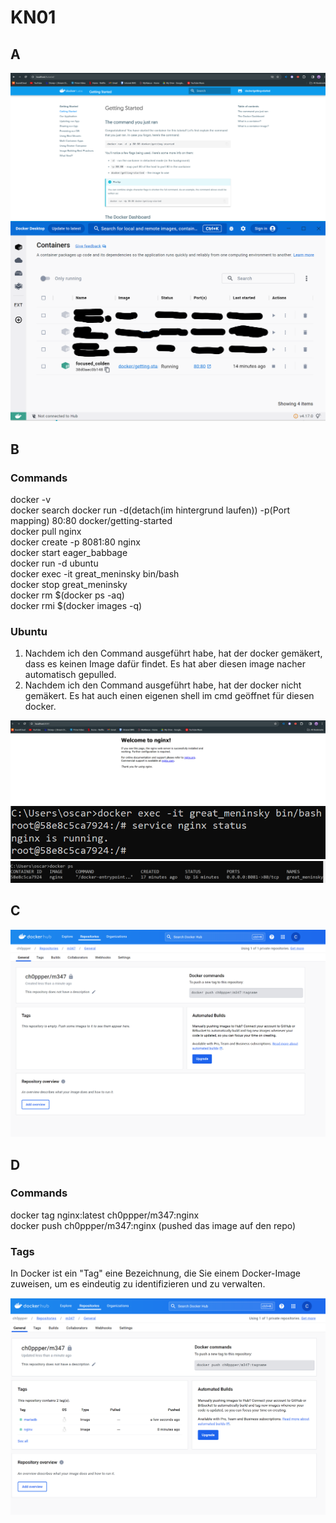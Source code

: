 # KN01

## A

![Getting Started](KN01_1_a.png)
![Docker](KN01_1_hb.png)


## B 

### Commands
docker -v \
docker search
docker run -d(detach(im hintergrund laufen)) -p(Port mapping) 80:80 docker/getting-started \
docker pull nginx \
docker create -p 8081:80 nginx \
docker start eager_babbage \
docker run -d ubuntu \
docker exec -it great_meninsky bin/bash \
docker stop great_meninsky \
docker rm $(docker ps -aq) \
docker rmi $(docker images -q)


### Ubuntu
1. Nachdem ich den Command ausgeführt habe, hat der docker gemäkert, dass es keinen Image dafür findet. Es hat aber diesen image nacher automatisch gepulled.
2. Nachdem ich den Command ausgeführt habe, hat der docker nicht gemäkert. Es hat auch einen eigenen shell im cmd geöffnet für diesen docker.

![nginx](KN01_2_a.png)
![nginx status](KN01_2_b.png)
![status](KN01_2_c.png)

## C
![Repo](KN01_3.png)

## D

### Commands
docker tag nginx:latest ch0ppper/m347:nginx \
docker push ch0ppper/m347:nginx
(pushed das image auf den repo)

### Tags
In Docker ist ein "Tag" eine Bezeichnung, die Sie einem Docker-Image zuweisen, um es eindeutig zu identifizieren und zu verwalten.

![Repo](KN01_4.png)
